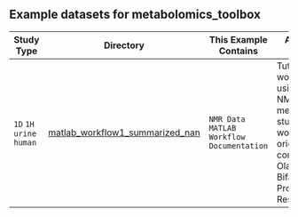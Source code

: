 ## Example datasets for metabolomics_toolbox

|Study Type|Directory|This Example Contains|About the Dataset|
|-|-|-|-|
| `1D` `1H` `urine` `human`|[matlab_workflow1_summarized_nan](https://github.com/edisonomics/metabolomics_toolbox/tree/master/examples/1D_serum/matlab_workflow1_complete_nan)| `NMR Data` `MATLAB Workflow` `Documentation`|Tutorial workflow using a urine NMR metabolomics study. This work was originally conducted by Olatomiwa Bifarin (J. Proteome Res., 2021)|
